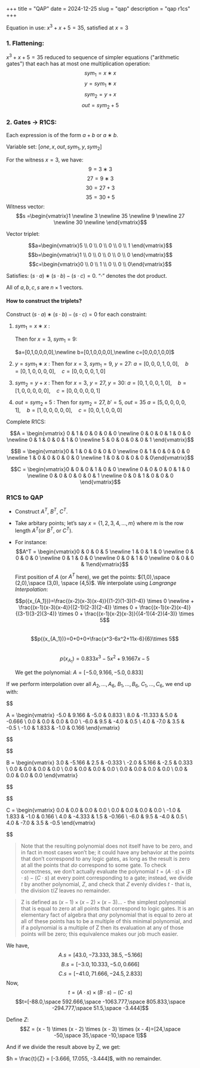 +++
title = "QAP"
date = 2024-12-25
slug = "qap"
description = "qap r1cs"
+++

Equation in use: $x^3 + x + 5 = 35$, satisfied at $x=3$

### 1. Flattening:

$x^3+x+5=35$ reduced to sequence of simpler equations ("arithmetic gates") that each has at most one multiplication operation:
$$sym_1​=x∗x$$ $$y=sym_1​∗x$$$$sym_2​=y+x$$$$out=sym_2​+5$$

### 2. Gates → R1CS:

Each expression is of the form $a+b$ or $a∗b$.

Variable set: $[one, x, out,sym_1,​y,sym_2]$

For the witness $x=3$, we have:
$$9=3∗3$$$$27=9∗3$$$$30=27+3$$$$35=30+5$$
Witness vector:
$$s =\begin{vmatrix}1  \newline  3  \newline  35   \newline 9  \newline 27  \newline  30 \newline \end{vmatrix}$$

Vector triplet:

$$a=\begin{vmatrix}5 \\ 0 \\ 0 \\ 0 \\ 0 \\ 1 \end{vmatrix}$$
$$b=\begin{vmatrix}1  \\  0  \\  0  \\  0  \\  0  \\  0 \end{vmatrix}$$
$$c=\begin{vmatrix}0 \\ 0 \\ 1 \\ 0 \\ 0 \\ 0\end{vmatrix}$$

Satisfies: $(s⋅a)∗(s⋅b)−(s⋅c)=0$. “$\cdot$” denotes the dot product.

All of $a,b,c,s$ are $n\times 1$ vectors.

#### How to construct the triplets?

Construct $(s⋅a)∗(s⋅b)−(s⋅c)=0$ for each constraint:

1. $sym_1​=x∗x$ :

   Then for $x=3$, $sym_1 = 9$:

   $a=[0,1,0,0,0,0],\newline b=[0,1,0,0,0,0],\newline c=[0,0,0,1,0,0]$

2. $y=sym_1​∗x$ :
   Then for $x=3$, $sym_1=9$, $y=27$:
   $a = [0, 0, 0, 1, 0, 0],\quad b = [0, 1, 0, 0, 0, 0],\quad c = [0, 0, 0, 0, 1, 0]$
3. $sym_2​=y+x$ :
   Then for $x=3$, $y=27$, $y=30$:
   $a = [0, 1, 0, 0, 1, 0],\quad b = [1, 0, 0, 0, 0, 0],\quad c = [0, 0, 0, 0, 0, 1]$
4. $out=sym_2​+5$ :
   Then for $sym_2 = 27$, $b' = 5$, $out=35$
   $a = [5, 0, 0, 0, 0, 1],\quad b = [1, 0, 0, 0, 0, 0],\quad c = [0, 0, 1, 0, 0, 0]$

Complete R1CS:

$$A = \begin{vmatrix} 0 & 1 & 0 & 0 & 0 & 0  \newline 0 & 0 & 0 & 1 & 0 & 0  \newline 0 & 1 & 0 & 0 & 1 & 0  \newline 5 & 0 & 0 & 0 & 0 & 1 \end{vmatrix}$$

$$B = \begin{vmatrix}0 & 1 & 0 & 0 & 0 & 0  \newline 0 & 1 & 0 & 0 & 0 & 0 \newline 1 & 0 & 0 & 0 & 0 & 0 \newline 1 & 0 & 0 & 0 & 0 & 0\end{vmatrix}$$

$$C = \begin{vmatrix}0 & 0 & 0 & 1 & 0 & 0  \newline 0 & 0 & 0 & 0 & 1 & 0  \newline 0 & 0 & 0 & 0 & 0 & 1  \newline 0 & 0 & 1 & 0 & 0 & 0 \end{vmatrix}$$

### R1CS to QAP

- Construct $A^T$, $B^T$, $C^T$.
- Take arbitary points; let’s say $x=\{1,2,3,4,\dots,m\}$ where $m$ is the row length $A^T$(or $B^T$, or $C^T$).
- For instance:
  $$A^T = \begin{vmatrix}0 & 0 & 0 & 5 \newline 1 & 0 & 1 & 0 \newline 0 & 0 & 0 & 0 \newline 0 & 1 & 0 & 0 \newline 0 & 0 & 1 & 0 \newline 0 & 0 & 0 & 1\end{vmatrix}$$

  First position of $A$ (or $A^T$ here), we get the points: $(1,0),\space (2,0),\space (3,0), \space (4,5)$.
  We interpolate using _Langrange Interpolation_:

  $$p({x_{A_1})}=\frac{(x-2)(x-3)(x-4)}{(1-2)(1-3)(1-4)} \times 0 \newline + \frac{(x-1)(x-3)(x-4)}{(2-1)(2-3)(2-4)} \times 0 + \frac{(x-1)(x-2)(x-4)}{(3-1)(3-2)(3-4)} \times 0 + \frac{(x-1)(x-2)(x-3)}{(4-1)(4-2)(4-3)} \times 5$$
  \
   $$p({x_{A_1})}=0+0+0+\frac{x^3-6x^2+11x-6}{6}\times 5$$
  \
   $$p({x_{A_1})}=0.833x^3-5x^2+9.1667x-5$$

  We get the polynomial: $A=[-5.0, 9.166, -5.0, 0.833]$

If we perform interpolation over all $A_2,\dots ,A_6$, $B_1, \dots ,B_6$, $C_1, \dots , C_6$, we end up with:

$$

A =
\begin{vmatrix}
-5.0 & 9.166 & -5.0 & 0.833 \\
8.0 & -11.333 & 5.0 & -0.666 \\
0.0 & 0.0 & 0.0 & 0.0 \\
-6.0 & 9.5 & -4.0 & 0.5 \\
4.0 & -7.0 & 3.5 & -0.5 \\
-1.0 & 1.833 & -1.0 & 0.166
\end{vmatrix}


$$

$$

B =
\begin{vmatrix}
3.0 & -5.166 & 2.5 & -0.333 \\
-2.0 & 5.166 & -2.5 & 0.333 \\
0.0 & 0.0 & 0.0 & 0.0 \\
0.0 & 0.0 & 0.0 & 0.0 \\
0.0 & 0.0 & 0.0 & 0.0 \\
0.0 & 0.0 & 0.0 & 0.0
\end{vmatrix}


$$

$$

C =
\begin{vmatrix}
0.0 & 0.0 & 0.0 & 0.0 \\
0.0 & 0.0 & 0.0 & 0.0 \\
-1.0 & 1.833 & -1.0 & 0.166 \\
4.0 & -4.333 & 1.5 & -0.166 \\
-6.0 & 9.5 & -4.0 & 0.5 \\
4.0 & -7.0 & 3.5 & -0.5
\end{vmatrix}


$$

> Note that the resulting polynomial does not itself have to be zero, and in fact in most cases won’t be; it could have any behavior at the points that don’t correspond to any logic gates, as long as the result is zero at all the points that _do_ correspond to some gate. To check correctness, we don’t actually evaluate the polynomial $t = (A \cdot s) \times (B \cdot s) - (C \cdot s)$ at every point corresponding to a gate; instead, we divide $t$ by another polynomial, $Z$, and check that $Z$ evenly divides $t$ - that is, the division $t / Z$ leaves no remainder.

> Z is defined as $(x - 1) \times (x - 2) \times (x - 3) ...$ - the simplest polynomial that is equal to zero at all points that correspond to logic gates. It is an elementary fact of algebra that _any_ polynomial that is equal to zero at all of these points has to be a multiple of this minimal polynomial, and if a polynomial is a multiple of Z then its evaluation at any of those points will be zero; this equivalence makes our job much easier.

We have,
$$A . s = [43.0, -73.333, 38.5, -5.166]$$
$$B . s = [-3.0, 10.333, -5.0, 0.666]$$
$$C . s = [-41.0, 71.666, -24.5, 2.833]$$
Now,
$$t = (A \cdot s) \times (B \cdot s) - (C \cdot s)$$
$$t=[-88.0,\space 592.666,\space -1063.777,\space 805.833,\space -294.777,\space 51.5,\space -3.444]$$

Define $Z$:
$$Z = (x - 1) \times (x - 2) \times (x - 3) \times (x - 4)=[24,\space -50,\space 35,\space -10,\space 1]$$

And if we divide the result above by Z, we get:

$h = \frac{t}{Z} = [-3.666, 17.055, -3.444]$, with no remainder.

$$
$$
